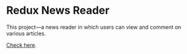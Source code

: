 # Redux News Reader

This project—a news reader in which users can view and comment on various articles.

[Check here](https://redux-news2.netlify.app/).

